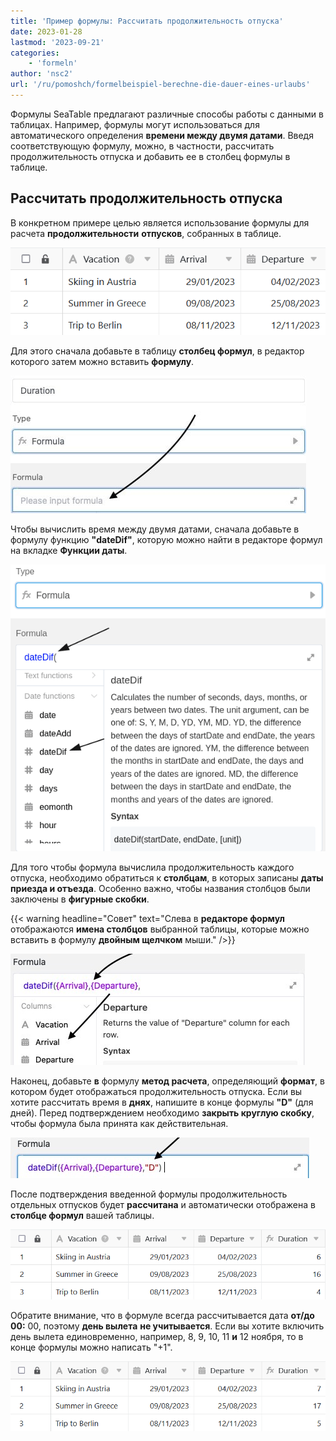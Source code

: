 ```yaml
---
title: 'Пример формулы: Рассчитать продолжительность отпуска'
date: 2023-01-28
lastmod: '2023-09-21'
categories:
    - 'formeln'
author: 'nsc2'
url: '/ru/pomoshch/formelbeispiel-berechne-die-dauer-eines-urlaubs'
---
```


Формулы SeaTable предлагают различные способы работы с данными в таблицах. Например, формулы могут использоваться для автоматического определения **времени между двумя датами**. Введя соответствующую формулу, можно, в частности, рассчитать продолжительность отпуска и добавить ее в столбец формулы в таблице.

## Рассчитать продолжительность отпуска

В конкретном примере целью является использование формулы для расчета **продолжительности** **отпусков**, собранных в таблице.

![Пример таблицы для расчета продолжительности отпуска по формуле](images/Beispiel-Tabelle-zur-Berechnung-der-Dauer-von-Urlauben-mithilfe-einer-Formel.png)

Для этого сначала добавьте в таблицу **столбец формул**, в редактор которого затем можно вставить **формулу**.

![Ввод формулы в предназначенное для этого текстовое поле](images/input-formular-2-1.jpg)

Чтобы вычислить время между двумя датами, сначала добавьте в формулу функцию **"dateDif"**, которую можно найти в редакторе формул на вкладке **Функции даты**.

![Добавление функции "разница дат" в формулу](images/add-function-datedif.png)

Для того чтобы формула вычислила продолжительность каждого отпуска, необходимо обратиться к **столбцам**, в которых записаны **даты приезда и отъезда**. Особенно важно, чтобы названия столбцов были заключены в **фигурные скобки**.

{{< warning  headline="Совет"  text="Слева в **редакторе формул** отображаются **имена столбцов** выбранной таблицы, которые можно вставить в формулу **двойным щелчком** мыши." />}}

![Добавьте ссылки на названия столбцов таблицы, в которых находятся даты прилета и вылета.](images/reference-to-columns.jpg)

Наконец, добавьте **в** формулу **метод расчета**, определяющий **формат**, в котором будет отображаться продолжительность отпуска. Если вы хотите рассчитать время в **днях**, напишите в конце формулы **"D"** (для дней). Перед подтверждением необходимо **закрыть круглую скобку**, чтобы формула была принята как действительная.

![Завершение формулы с методикой расчета и скобкой](images/finish-formular.jpg)

После подтверждения введенной формулы продолжительность отдельных отпусков будет **рассчитана** и автоматически отображена в **столбце формул** вашей таблицы.

![Результатом формулы является продолжительность отпуска в днях](images/Das-Ergebnis-der-Formel-ist-die-Dauer-des-Urlaubs-in-Tagen.png)

Обратите внимание, что в формуле всегда рассчитывается дата **от/до 00:** 00, поэтому **день вылета** **не учитывается**. Если вы хотите включить день вылета единовременно, например, 8, 9, 10, 11 **и** 12 ноября, то в конце формулы можно написать "+1".

![Результат формулы в виде периода, включающего день вылета](images/Das-Ergebnis-der-Formel-als-Zeitraum-inklusive-Abreisetag.png)
